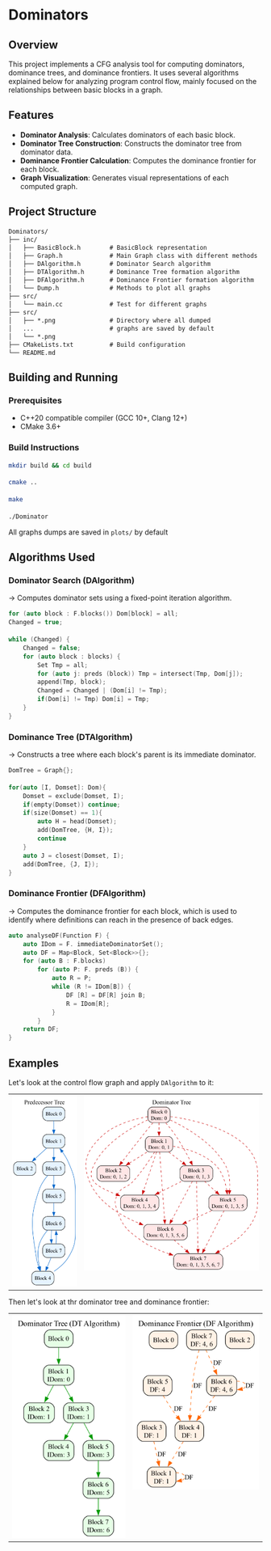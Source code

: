 # Dominators

## Overview

This project implements a CFG analysis tool for computing dominators, dominance trees, and dominance frontiers. It uses several algorithms explained below for analyzing program control flow, mainly focused on the relationships between basic blocks in a graph.

## Features

- **Dominator Analysis**: Calculates dominators of each basic block.
- **Dominator Tree Construction**: Constructs the dominator tree from dominator data.
- **Dominance Frontier Calculation**: Computes the dominance frontier for each block.
- **Graph Visualization**: Generates visual representations of each computed graph.

## Project Structure

```t
Dominators/
├── inc/
│   ├── BasicBlock.h        # BasicBlock representation
│   ├── Graph.h             # Main Graph class with different methods
│   ├── DAlgorithm.h        # Dominator Search algorithm
│   ├── DTAlgorithm.h       # Dominance Tree formation algorithm
│   ├── DFAlgorithm.h       # Dominance Frontier formation algorithm
│   └── Dump.h              # Methods to plot all graphs
├── src/
│   └── main.cc             # Test for different graphs
├── src/                    
│   ├── *.png               # Directory where all dumped 
│   ...                     # graphs are saved by default
│   └── *.png
├── CMakeLists.txt          # Build configuration
└── README.md
```

## Building and Running

### Prerequisites

- C++20 compatible compiler (GCC 10+, Clang 12+)
- CMake 3.6+

### Build Instructions

```bash
mkdir build && cd build

cmake ..

make

./Dominator
```

All graphs dumps are saved in ```plots/``` by default

## Algorithms Used

### Dominator Search (DAlgorithm)

-> Computes dominator sets using a fixed-point iteration algorithm.

```c++
for (auto block : F.blocks()) Dom[block] = all; 
Changed = true;

while (Changed) {
    Changed = false;
    for (auto block : blocks) {
        Set Tmp = all;
        for (auto j: preds (block)) Tmp = intersect(Tmp, Dom[j]);
        append(Tmp, block);
        Changed = Changed | (Dom[i] != Tmp);
        if(Dom[i] != Tmp) Dom[i] = Tmp;
    }
}
```

### Dominance Tree (DTAlgorithm)

-> Constructs a tree where each block's parent is its immediate dominator.

```c++
DomTree = Graph{};

for(auto [I, Domset]: Dom){
    Domset = exclude(Domset, I);
    if(empty(Domset)) continue;
    if(size(Domset) == 1){
        auto H = head(Domset);
        add(DomTree, {H, I});
        continue
    }
    auto J = closest(Domset, I);
    add(DomTree, {J, I});
}
```

### Dominance Frontier (DFAlgorithm)

-> Computes the dominance frontier for each block, which is used to identify where definitions can reach in the presence of back edges.

```c++
auto analyseDF(Function F) {
    auto IDom = F. immediateDominatorSet();
    auto DF = Map<Block, Set<Block>>{};
    for (auto B : F.blocks)
        for (auto P: F. preds (B)) {
            auto R = P;
            while (R != IDom[B]) {
                DF [R] = DF[R] join B;
                R = IDom[R];
            }
        }
    return DF;
}
```

## Examples

Let's look at the control flow graph and apply ```DAlgorithm``` to it:

<table>
  <tr valign="top">
    <td><img src="plots/graph_predecessors.dot.png" alt="Image 1" style="width: 100%;" /></td>
    <td><img src="plots/graph_dominators.dot.png" alt="Image 2" style="width: 100%;" /></td>
  </tr>
</table>

Then let's look at thr dominator tree and dominance frontier:

<table>
  <tr valign="top">
    <td><img src="plots/graph_domtree.dot.png" alt="Image 1" style="width: 100%;" /></td>
    <td><img src="plots/graph_domfrontier.dot.png" alt="Image 2" style="width: 100%;" /></td>
  </tr>
</table>
